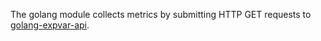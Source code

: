 The golang module collects metrics by submitting HTTP GET requests to [golang-expvar-api](https://golang.org/pkg/expvar/).

